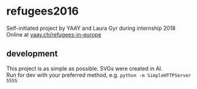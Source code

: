 # refugees2016

Self-initiated project by YAAY and Laura Gyr during internship 2018  
Online at [yaay.ch/refugees-in-europe](http://yaay.ch/refugees-in-europe "it's a cool thing")

## development

This project is as simple as possible. SVGs were created in AI.  
Run for dev with your preferred method, e.g. `python -m SimpleHTTPServer 5555`
